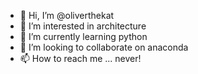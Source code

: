 - 👋 Hi, I’m @oliverthekat
- 👀 I’m interested in architecture
- 🌱 I’m currently learning python
- 💞️ I’m looking to collaborate on anaconda
- 📫 How to reach me ... never!

<!---
oliverthekat/oliverthekat is a ✨ special ✨ repository because its `README.md` (this file) appears on your GitHub profile.
You can click the Preview link to take a look at your changes.
--->
